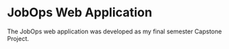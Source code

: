 # JobOps Web Application

The JobOps web application was developed as my final semester Capstone Project.






